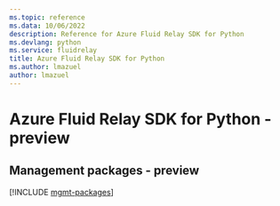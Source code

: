 ```yaml
---
ms.topic: reference
ms.data: 10/06/2022
description: Reference for Azure Fluid Relay SDK for Python
ms.devlang: python
ms.service: fluidrelay
title: Azure Fluid Relay SDK for Python
ms.author: lmazuel
author: lmazuel
---
```

# Azure Fluid Relay SDK for Python - preview

## Management packages - preview
[!INCLUDE [mgmt-packages](fluid-relay-mgmt-index.md)]